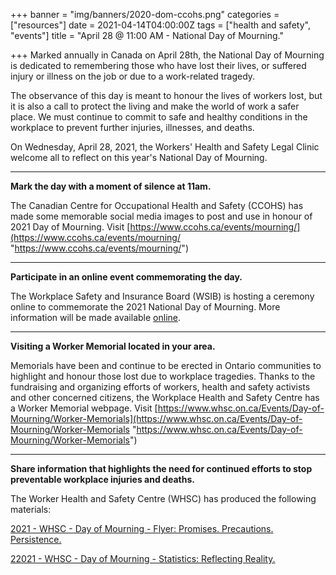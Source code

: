 +++
banner = "img/banners/2020-dom-ccohs.png"
categories = ["resources"]
date = 2021-04-14T04:00:00Z
tags = ["health and safety", "events"]
title = "April 28 @ 11:00 AM - National Day of Mourning."

+++
Marked annually in Canada on April 28th, the National Day of Mourning is dedicated to remembering those who have lost their lives, or suffered injury or illness on the job or due to a work-related tragedy.

The observance of this day is meant to honour the lives of workers lost, but it is also a call to protect the living and make the world of work a safer place. We must continue to commit to safe and healthy conditions in the workplace to prevent further injuries, illnesses, and deaths.

On Wednesday, April 28, 2021, the Workers' Health and Safety Legal Clinic welcome all to reflect on this year's National Day of Mourning.

***

**Mark the day with a moment of silence at 11am.**

The Canadian Centre for Occupational Health and Safety (CCOHS) has made some memorable social media images to post and use in honour of 2021 Day of Mourning. Visit [https://www.ccohs.ca/events/mourning/](https://www.ccohs.ca/events/mourning/ "https://www.ccohs.ca/events/mourning/")

***

**Participate in an online event commemorating the day.**

The Workplace Safety and Insurance Board (WSIB) is hosting a ceremony online to commemorate the 2021 National Day of Mourning. More information will be made available [online](http://www.wsib.ca/).

***

**Visiting a Worker Memorial located in your area.**

Memorials have been and continue to be erected in Ontario communities to highlight and honour those lost due to workplace tragedies. Thanks to the fundraising and organizing efforts of workers, health and safety activists and other concerned citizens, the Workplace Health and Safety Centre has a Worker Memorial webpage. Visit [https://www.whsc.on.ca/Events/Day-of-Mourning/Worker-Memorials](https://www.whsc.on.ca/Events/Day-of-Mourning/Worker-Memorials "https://www.whsc.on.ca/Events/Day-of-Mourning/Worker-Memorials")

***

**Share information that highlights the need for continued efforts to stop preventable workplace injuries and deaths.**

The Worker Health and Safety Centre (WHSC) has produced the following materials:

[2021 - WHSC - Day of Mourning - Flyer: Promises. Precautions. Persistence.](https://www.whsc.on.ca/Files/Events/WHSC_DOM2021_Flyer_Generic_WEB.aspx "2021 DOM - WHSC - Flyer")

[22021 - WHSC - Day of Mourning - Statistics: Reflecting Reality.](https://www.whsc.on.ca/Files/Events/WHSC_DOM2021_Beyond-WSIB-Stats_Apr7.aspx "2021 DOM - WHSC Stats")